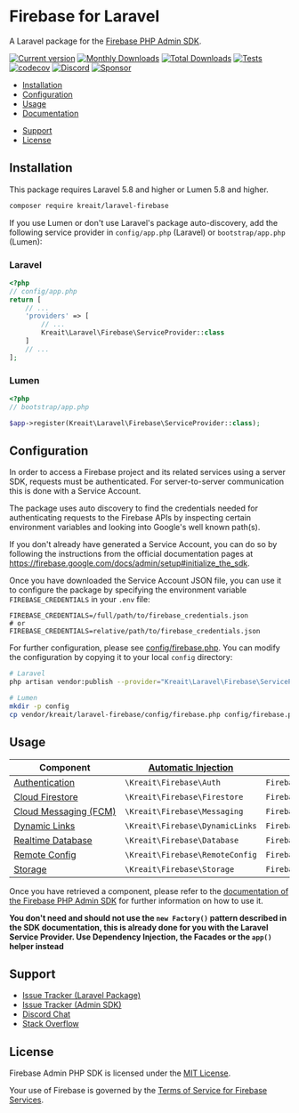 # Firebase for Laravel

A Laravel package for the [Firebase PHP Admin SDK](https://github.com/kreait/firebase-php).

[![Current version](https://img.shields.io/packagist/v/kreait/laravel-firebase.svg?logo=composer)](https://packagist.org/packages/kreait/laravel-firebase)
[![Monthly Downloads](https://img.shields.io/packagist/dm/kreait/laravel-firebase.svg)](https://packagist.org/packages/kreait/laravel-firebase/stats)
[![Total Downloads](https://img.shields.io/packagist/dt/kreait/laravel-firebase.svg)](https://packagist.org/packages/kreait/laravel-firebase/stats)
[![Tests](https://github.com/kreait/laravel-firebase/workflows/Tests/badge.svg?branch=main)](https://github.com/kreait/laravel-firebase/actions)
[![codecov](https://codecov.io/gh/kreait/laravel-firebase/branch/main/graph/badge.svg)](https://codecov.io/gh/kreait/laravel-firebase)
[![Discord](https://img.shields.io/discord/523866370778333184.svg?color=7289da&logo=discord)](https://discord.gg/nbgVfty)
[![Sponsor](https://img.shields.io/static/v1?logo=GitHub&label=Sponsor&message=%E2%9D%A4&color=ff69b4)](https://github.com/sponsors/jeromegamez)

* [Installation](#installation)
* [Configuration](#configuration)
* [Usage](#usage)
* [Documentation](https://firebase-php.readthedocs.io/)
- [Support](#support)
- [License](#license)

## Installation

This package requires Laravel 5.8 and higher or Lumen 5.8 and higher.

```bash
composer require kreait/laravel-firebase
```

If you use Lumen or don't use Laravel's package auto-discovery, add the following service provider in 
`config/app.php` (Laravel) or `bootstrap/app.php` (Lumen):

### Laravel

```php
<?php
// config/app.php
return [
    // ...
    'providers' => [
        // ...
        Kreait\Laravel\Firebase\ServiceProvider::class
    ]
    // ...   
];
```

### Lumen

```php
<?php
// bootstrap/app.php

$app->register(Kreait\Laravel\Firebase\ServiceProvider::class);
```

## Configuration

In order to access a Firebase project and its related services using a server SDK, requests must be authenticated.
For server-to-server communication this is done with a Service Account.

The package uses auto discovery to find the credentials needed for authenticating requests to the Firebase APIs
by inspecting certain environment variables and looking into Google's well known path(s).

If you don't already have generated a Service Account, you can do so by following the instructions from the 
official documentation pages at https://firebase.google.com/docs/admin/setup#initialize_the_sdk.

Once you have downloaded the Service Account JSON file, you can use it to configure the package by specifying
the environment variable `FIREBASE_CREDENTIALS` in your `.env` file:

```
FIREBASE_CREDENTIALS=/full/path/to/firebase_credentials.json
# or
FIREBASE_CREDENTIALS=relative/path/to/firebase_credentials.json
```

For further configuration, please see [config/firebase.php](config/firebase.php). You can modify the configuration
by copying it to your local `config` directory:

```bash
# Laravel
php artisan vendor:publish --provider="Kreait\Laravel\Firebase\ServiceProvider" --tag=config

# Lumen
mkdir -p config
cp vendor/kreait/laravel-firebase/config/firebase.php config/firebase.php
```

## Usage

| Component | [Automatic Injection](https://laravel.com/docs/5.8/container#automatic-injection) | [Facades](https://laravel.com/docs/facades) | [`app()`](https://laravel.com/docs/helpers#method-app) |
| --- | --- | --- | --- |
| [Authentication](https://firebase-php.readthedocs.io/en/stable/authentication.html) | `\Kreait\Firebase\Auth` | `FirebaseAuth` | `app('firebase.auth')` |
| [Cloud Firestore](https://firebase-php.readthedocs.io/en/stable/cloud-firestore.html) | `\Kreait\Firebase\Firestore` | `FirebaseFirestore` | `app('firebase.firestore')` |
| [Cloud&nbsp;Messaging&nbsp;(FCM)](https://firebase-php.readthedocs.io/en/stable/cloud-messaging.html) | `\Kreait\Firebase\Messaging` | `FirebaseMessaging` | `app('firebase.messaging')` |
| [Dynamic&nbsp;Links](https://firebase-php.readthedocs.io/en/stable/dynamic-links.html) | `\Kreait\Firebase\DynamicLinks` | `FirebaseDynamicLinks` | `app('firebase.dynamic_links')` |
| [Realtime Database](https://firebase-php.readthedocs.io/en/stable/realtime-database.html) | `\Kreait\Firebase\Database` | `FirebaseDatabase` | `app('firebase.database')` |
| [Remote Config](https://firebase-php.readthedocs.io/en/stable/remote-config.html) | `\Kreait\Firebase\RemoteConfig` | `FirebaseRemoteConfig` | `app('firebase.remote_config')` |
| [Storage](https://firebase-php.readthedocs.io/en/stable/storage.html) | `\Kreait\Firebase\Storage` | `FirebaseStorage` | `app('firebase.storage')` |

Once you have retrieved a component, please refer to the [documentation of the Firebase PHP Admin SDK](https://firebase-php.readthedocs.io) 
for further information on how to use it.

**You don't need and should not use the `new Factory()` pattern described in the SDK documentation, this is already
done for you with the Laravel Service Provider. Use Dependency Injection, the Facades or the `app()` helper instead**

## Support

- [Issue Tracker (Laravel Package)](https://github.com/kreait/laravel-firebase/issues/)
- [Issue Tracker (Admin SDK)](https://github.com/kreait/firebase-php/issues/)
- [Discord Chat](https://discord.gg/nbgVfty)
- [Stack Overflow](https://stackoverflow.com/questions/tagged/firebase+php)

## License

Firebase Admin PHP SDK is licensed under the [MIT License](LICENSE).

Your use of Firebase is governed by the [Terms of Service for Firebase Services](https://firebase.google.com/terms/).
